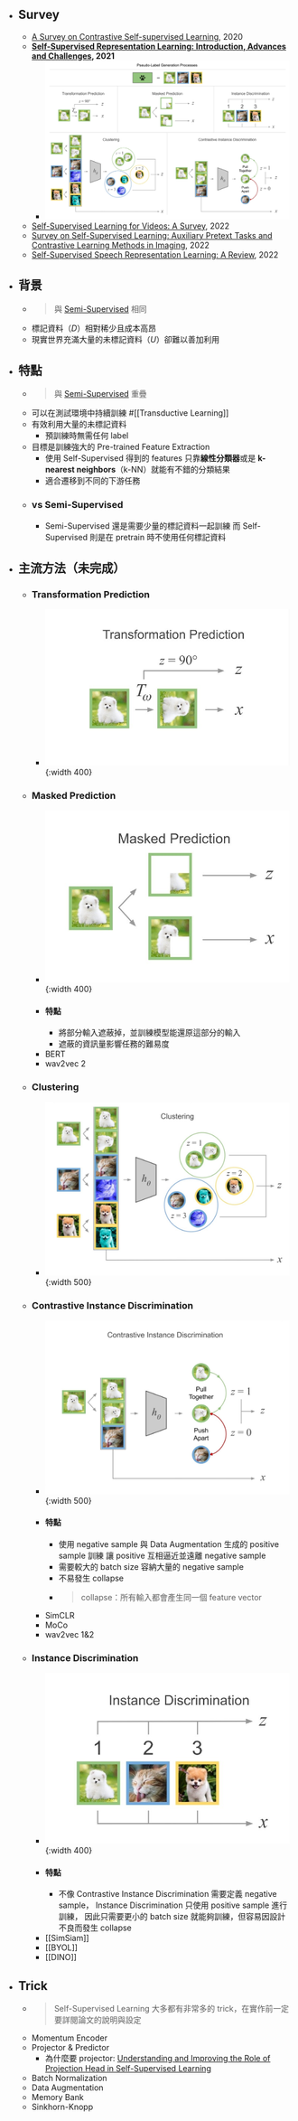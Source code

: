 - ## Survey
	- [A Survey on Contrastive Self-supervised Learning](https://arxiv.org/abs/2011.00362), 2020
	- **[Self-Supervised Representation Learning: Introduction, Advances and Challenges](https://arxiv.org/abs/2110.09327), 2021**
		- ![2022-08-05-09-56-33.jpeg](../assets/2022-08-05-09-56-33.jpeg)
	- [Self-Supervised Learning for Videos: A Survey](https://arxiv.org/abs/2207.00419), 2022
	- [Survey on Self-Supervised Learning: Auxiliary Pretext Tasks and Contrastive Learning Methods in Imaging](https://www.mdpi.com/1099-4300/24/4/551), 2022
	- [Self-Supervised Speech Representation Learning: A Review](https://arxiv.org/abs/2205.10643), 2022
- ## 背景
	- > 與 [Semi-Supervised](((62f12695-556d-476b-b1ef-8db46a1f222a))) 相同
	- 標記資料（$D$）相對稀少且成本高昂
	- 現實世界充滿大量的未標記資料（$U$）卻難以善加利用
- ## 特點
	- > 與 [Semi-Supervised](((62f1ece2-6a74-41f7-be39-9faf29a5b19d))) 重疊
	- 可以在測試環境中持續訓練 #[[Transductive Learning]]
	- 有效利用大量的未標記資料
		- 預訓練時無需任何 label
	- 目標是訓練強大的 Pre-trained Feature Extraction
		- 使用 Self-Supervised 得到的 features 只靠**線性分類器**或是 **k-nearest neighbors**（k-NN）就能有不錯的分類結果
		- 適合遷移到不同的下游任務
	- ### vs Semi-Supervised
		- Semi-Supervised 還是需要少量的標記資料一起訓練
		  而 Self-Supervised 則是在 pretrain 時不使用任何標記資料
- ## 主流方法（未完成）
	- ### Transformation Prediction
		- ![image.png](../assets/image_1659978502650_0.png){:width 400}
	- ### Masked Prediction
		- ![image.png](../assets/image_1659978544193_0.png){:width 400}
		- #### 特點
			- 將部分輸入遮蔽掉，並訓練模型能還原這部分的輸入
			- 遮蔽的資訊量影響任務的難易度
		- BERT
		- wav2vec 2
	- ### Clustering
		- ![image.png](../assets/image_1659978646125_0.png){:width 500}
	- ### Contrastive Instance Discrimination
		- ![image.png](../assets/image_1659978676915_0.png){:width 500}
		- #### 特點
			- 使用 negative sample 與 Data Augmentation 生成的 positive sample 訓練
			  讓 positive 互相逼近並遠離 negative sample
			- 需要較大的 batch size 容納大量的 negative sample
			- 不易發生 collapse
			- > collapse：所有輸入都會產生同一個 feature vector
		- SimCLR
		- MoCo
		- wav2vec 1&2
	- ### Instance Discrimination
		- ![image.png](../assets/image_1659978606928_0.png){:width 400}
		- #### 特點
			- 不像 Contrastive Instance Discrimination 需要定義 negative sample，
			  Instance Discrimination 只使用 positive sample 進行訓練，
			  因此只需要更小的 batch size 就能夠訓練，但容易因設計不良而發生 collapse
		- [[SimSiam]]
		- [[BYOL]]
		- [[DINO]]
- ## Trick
	- > Self-Supervised Learning 大多都有非常多的 trick，在實作前一定要詳閱論文的說明與設定
	- Momentum Encoder
	- Projector & Predictor
		- 為什麼要 projector: [Understanding and Improving the Role of Projection Head in Self-Supervised Learning](https://arxiv.org/abs/2212.11491)
	- Batch Normalization
	- Data Augmentation
	- Memory Bank
	- Sinkhorn-Knopp